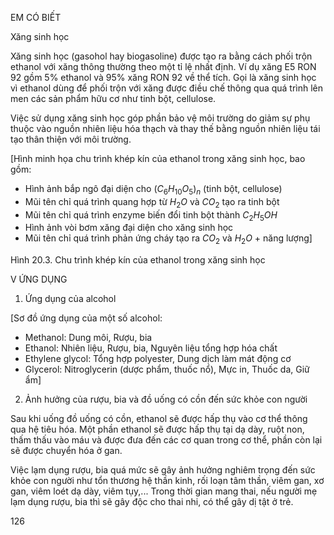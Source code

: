 EM CÓ BIẾT

Xăng sinh học

Xăng sinh học (gasohol hay biogasoline) được tạo ra bằng cách phối trộn ethanol với xăng thông thường theo một tỉ lệ nhất định. Ví dụ xăng E5 RON 92 gồm 5% ethanol và 95% xăng RON 92 về thể tích. Gọi là xăng sinh học vì ethanol dùng để phối trộn với xăng được điều chế thông qua quá trình lên men các sản phẩm hữu cơ như tinh bột, cellulose.

Việc sử dụng xăng sinh học góp phần bảo vệ môi trường do giảm sự phụ thuộc vào nguồn nhiên liệu hóa thạch và thay thế bằng nguồn nhiên liệu tái tạo thân thiện với môi trường.

[Hình minh họa chu trình khép kín của ethanol trong xăng sinh học, bao gồm:
- Hình ảnh bắp ngô đại diện cho $(C_6H_{10}O_5)_n$ (tinh bột, cellulose)
- Mũi tên chỉ quá trình quang hợp từ $H_2O$ và $CO_2$ tạo ra tinh bột
- Mũi tên chỉ quá trình enzyme biến đổi tinh bột thành $C_2H_5OH$
- Hình ảnh vòi bơm xăng đại diện cho xăng sinh học
- Mũi tên chỉ quá trình phản ứng cháy tạo ra $CO_2$ và $H_2O$ + năng lượng]

Hình 20.3. Chu trình khép kín của ethanol trong xăng sinh học

V ỨNG DỤNG

1. Ứng dụng của alcohol

[Sơ đồ ứng dụng của một số alcohol:
- Methanol: Dung môi, Rượu, bia
- Ethanol: Nhiên liệu, Rượu, bia, Nguyên liệu tổng hợp hóa chất
- Ethylene glycol: Tổng hợp polyester, Dung dịch làm mát động cơ
- Glycerol: Nitroglycerin (dược phẩm, thuốc nổ), Mực in, Thuốc da, Giữ ẩm]

2. Ảnh hưởng của rượu, bia và đồ uống có cồn đến sức khỏe con người

Sau khi uống đồ uống có cồn, ethanol sẽ được hấp thụ vào cơ thể thông qua hệ tiêu hóa. Một phần ethanol sẽ được hấp thụ tại dạ dày, ruột non, thấm thấu vào máu và được đưa đến các cơ quan trong cơ thể, phần còn lại sẽ được chuyển hóa ở gan.

Việc lạm dụng rượu, bia quá mức sẽ gây ảnh hưởng nghiêm trọng đến sức khỏe con người như tổn thương hệ thần kinh, rối loạn tâm thần, viêm gan, xơ gan, viêm loét dạ dày, viêm tụy,... Trong thời gian mang thai, nếu người mẹ lạm dụng rượu, bia thì sẽ gây độc cho thai nhi, có thể gây dị tật ở trẻ.

126